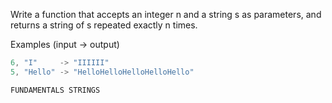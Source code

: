 ﻿Write a function that accepts an integer n and a string s as parameters, and returns a string of s repeated exactly n times.

Examples (input -> output)

````csharp
6, "I"     -> "IIIIII"
5, "Hello" -> "HelloHelloHelloHelloHello"
````

``FUNDAMENTALS STRINGS``